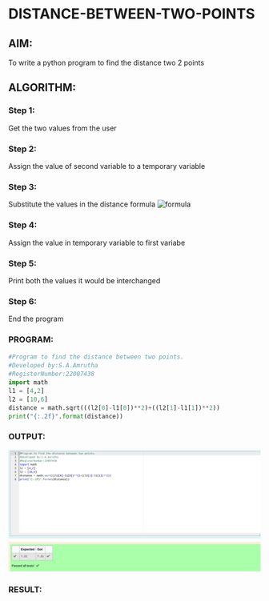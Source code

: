 # DISTANCE-BETWEEN-TWO-POINTS

## AIM:
To write a python program to find the distance two 2 points

## ALGORITHM:

### Step 1:
Get the two values from the user
### Step 2: 
Assign the value of second variable to a temporary variable 
### Step 3: 
Substitute the values in the distance formula  ![formula](./formula.JPG)
### Step 4:
Assign the value in temporary variable to first variabe 
### Step 5: 
Print both the values it would be interchanged
### Step 6:
End the program
### PROGRAM:
```python
#Program to find the distance between two points.
#Developed by:S.A.Amrutha 
#RegisterNumber:22007438
import math
l1 = [4,2]
l2 = [10,6]
distance = math.sqrt(((l2[0]-l1[0])**2)+((l2[1]-l1[1])**2))
print("{:.2f}".format(distance))
```  


### OUTPUT:
![](./out2.png)


### RESULT:
